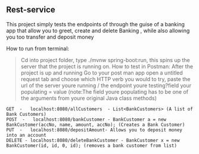 ## Rest-service
This project simply tests the endpoints of through the guise of a banking app that allow you to greet, create and delete Banking 
, while also allowing you too transfer and deposit money

How to run from terminal: 
>Cd into project folder, 
>type ./mvnw spring-boot:run, this spins up the server that the
project is running on.
How to test in Postman: After the project is up and running Go to your post man app open a untitled request tab and choose which HTTP verb 
you would to try, paste the url of the server youre running / the endpoint youre testing?field your populating = value (note:The field 
youre populating has to be one of the arguments from youre original Java class methods)
```
GET  -   localhost:8080/allCustomers  - List<BankCustomers> (A list of Bank Customers)
POST  -   localhost:8080/bankCustomer - BankCustomer a = new BankCustomer(accNo, name, amount, accNo); (Creates a Bank Customer)
PUT  -   localhost:8080/depositAmount- Allows you to deposit money into an account
DELETE - localhost:8080/deleteBankCustomer - BankCustomer x = new BankCustomer(id, id, 0, id); (removes a bank customer from list)
```
